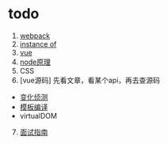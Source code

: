 # todo

1. [webpack](https://www.webpackjs.com)
2. [instance of](https://juejin.im/post/5d6e5c3d6fb9a06ae0721f5f)
3. [vue](https://cn.vuejs.org/)
4. [node原理]()
5. CSS
6. [vue源码] 先看文章，看某个api，再去查源码


- [变化侦测](https://github.com/berwin/Blog/issues/17)
- [模板编译](https://github.com/berwin/Blog/issues/18)
- virtualDOM

7. [面试指南](https://juejin.im/post/5c64d15d6fb9a049d37f9c20#heading-15)